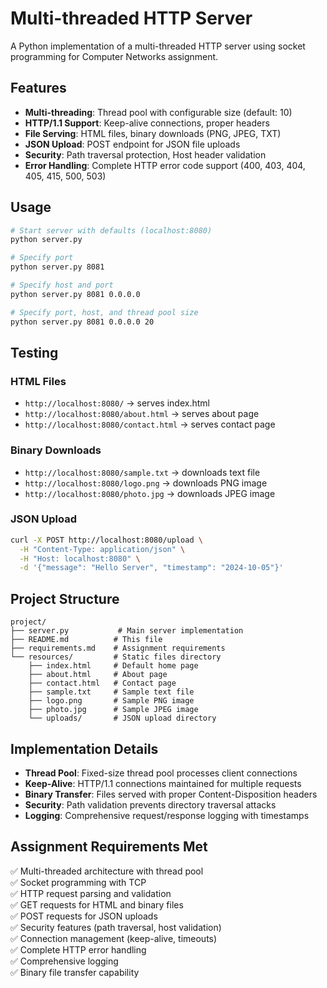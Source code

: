 # Multi-threaded HTTP Server

A Python implementation of a multi-threaded HTTP server using socket programming for Computer Networks assignment.

## Features

- **Multi-threading**: Thread pool with configurable size (default: 10)
- **HTTP/1.1 Support**: Keep-alive connections, proper headers
- **File Serving**: HTML files, binary downloads (PNG, JPEG, TXT)
- **JSON Upload**: POST endpoint for JSON file uploads
- **Security**: Path traversal protection, Host header validation
- **Error Handling**: Complete HTTP error code support (400, 403, 404, 405, 415, 500, 503)

## Usage

```bash
# Start server with defaults (localhost:8080)
python server.py

# Specify port
python server.py 8081

# Specify host and port
python server.py 8081 0.0.0.0

# Specify port, host, and thread pool size
python server.py 8081 0.0.0.0 20
```

## Testing

### HTML Files

- `http://localhost:8080/` → serves index.html
- `http://localhost:8080/about.html` → serves about page
- `http://localhost:8080/contact.html` → serves contact page

### Binary Downloads

- `http://localhost:8080/sample.txt` → downloads text file
- `http://localhost:8080/logo.png` → downloads PNG image
- `http://localhost:8080/photo.jpg` → downloads JPEG image

### JSON Upload

```bash
curl -X POST http://localhost:8080/upload \
  -H "Content-Type: application/json" \
  -H "Host: localhost:8080" \
  -d '{"message": "Hello Server", "timestamp": "2024-10-05"}'
```

## Project Structure

```
project/
├── server.py           # Main server implementation
├── README.md          # This file
├── requirements.md    # Assignment requirements
└── resources/         # Static files directory
    ├── index.html     # Default home page
    ├── about.html     # About page
    ├── contact.html   # Contact page
    ├── sample.txt     # Sample text file
    ├── logo.png       # Sample PNG image
    ├── photo.jpg      # Sample JPEG image
    └── uploads/       # JSON upload directory
```

## Implementation Details

- **Thread Pool**: Fixed-size thread pool processes client connections
- **Keep-Alive**: HTTP/1.1 connections maintained for multiple requests
- **Binary Transfer**: Files served with proper Content-Disposition headers
- **Security**: Path validation prevents directory traversal attacks
- **Logging**: Comprehensive request/response logging with timestamps

## Assignment Requirements Met

✅ Multi-threaded architecture with thread pool  
✅ Socket programming with TCP  
✅ HTTP request parsing and validation  
✅ GET requests for HTML and binary files  
✅ POST requests for JSON uploads  
✅ Security features (path traversal, host validation)  
✅ Connection management (keep-alive, timeouts)  
✅ Complete HTTP error handling  
✅ Comprehensive logging  
✅ Binary file transfer capability
